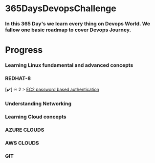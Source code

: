 # 365DaysDevopsChallenge
<h3>In this  365 Day's we learn every thing on Devops World. We fallow  one basic roadmap to cover Devops Journey.</h3>

<h1>Progress</h1>

### Learning Linux fundamental and advanced concepts
### REDHAT-8
[✔️] ♾️ 2 > [EC2 password based authentication](Days/day02.md)
### Understanding Networking
### Learning Cloud concepts
### AZURE CLOUDS
### AWS CLOUDS
### GIT